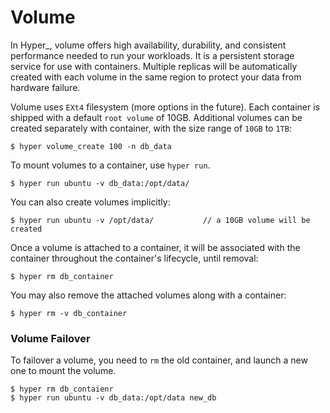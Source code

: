 # Volume

In Hyper_, volume offers high availability, durability, and consistent performance needed to run your workloads. It is a persistent storage service for use with containers.  Multiple replicas will be automatically created with each volume in the same region to protect your data from hardware failure. 

Volume uses `EXt4` filesystem (more options in the future). Each container is shipped with a default `root volume` of 10GB. Additional volumes can be created separately with container, with the size range of `10GB` to `1TB`:

    $ hyper volume_create 100 -n db_data

To mount volumes to a container, use `hyper run`. 

    $ hyper run ubuntu -v db_data:/opt/data/
    
You can also create volumes implicitly:

    $ hyper run ubuntu -v /opt/data/           // a 10GB volume will be created
    
Once a volume is attached to a container, it will be associated with the container throughout the container's lifecycle, until removal:

    $ hyper rm db_container
    
You may also remove the attached volumes along with a container:

    $ hyper rm -v db_container

### Volume Failover

To failover a volume, you need to `rm` the old container, and launch a new one to mount the volume.

    $ hyper rm db_contaienr
    $ hyper run ubuntu -v db_data:/opt/data new_db
